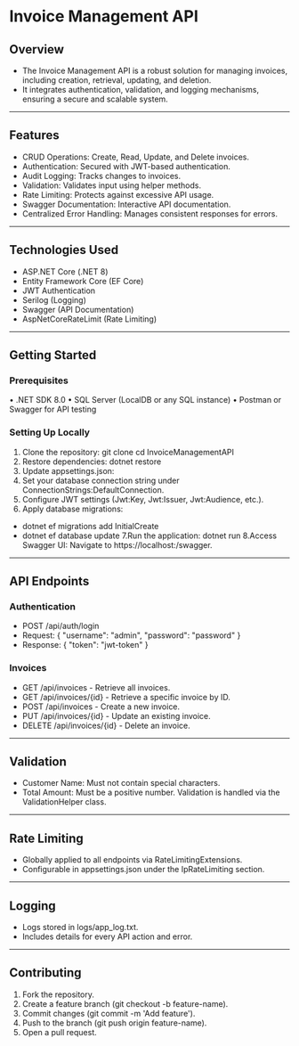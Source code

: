 # Invoice Management API
## Overview
-	The Invoice Management API is a robust solution for managing invoices, including creation, retrieval, updating, and deletion. 
-	It integrates authentication, validation, and logging mechanisms, ensuring a secure and scalable system.
________________________________________
## Features
-	CRUD Operations: Create, Read, Update, and Delete invoices.
-	Authentication: Secured with JWT-based authentication.
-	Audit Logging: Tracks changes to invoices.
-	Validation: Validates input using helper methods.
-	Rate Limiting: Protects against excessive API usage.
-	Swagger Documentation: Interactive API documentation.
-	Centralized Error Handling: Manages consistent responses for errors.
________________________________________
## Technologies Used
-	ASP.NET Core (.NET 8)
-	Entity Framework Core (EF Core)
-	JWT Authentication
-	Serilog (Logging)
-	Swagger (API Documentation)
-	AspNetCoreRateLimit (Rate Limiting)
________________________________________
## Getting Started
### Prerequisites
•	.NET SDK 8.0
•	SQL Server (LocalDB or any SQL instance)
•	Postman or Swagger for API testing
### Setting Up Locally
1.	Clone the repository:
git clone <repository-url>
cd InvoiceManagementAPI
2.	Restore dependencies:
dotnet restore
3.	Update appsettings.json:
4. Set your database connection string under ConnectionStrings:DefaultConnection.
5. Configure JWT settings (Jwt:Key, Jwt:Issuer, Jwt:Audience, etc.).
6.	Apply database migrations:
- dotnet ef migrations add InitialCreate
- dotnet ef database update
7.Run the application:
dotnet run
8.Access Swagger UI: Navigate to https://localhost:<port>/swagger.
________________________________________
## API Endpoints
### Authentication
- POST /api/auth/login
- Request: { "username": "admin", "password": "password" }
- Response: { "token": "jwt-token" }

### Invoices
- GET /api/invoices - Retrieve all invoices.
- GET /api/invoices/{id} - Retrieve a specific invoice by ID.
- POST /api/invoices - Create a new invoice.
- 	PUT /api/invoices/{id} - Update an existing invoice.
- 	DELETE /api/invoices/{id} - Delete an invoice.
________________________________________
## Validation
- Customer Name: Must not contain special characters.
- 	Total Amount: Must be a positive number.
Validation is handled via the ValidationHelper class.
________________________________________
## Rate Limiting
- Globally applied to all endpoints via RateLimitingExtensions.
- Configurable in appsettings.json under the IpRateLimiting section.
________________________________________
## Logging
- Logs stored in logs/app_log.txt.
- Includes details for every API action and error.
________________________________________
## Contributing
1.	Fork the repository.
2.	Create a feature branch (git checkout -b feature-name).
3.	Commit changes (git commit -m 'Add feature').
4.	Push to the branch (git push origin feature-name).
5.	Open a pull request.

